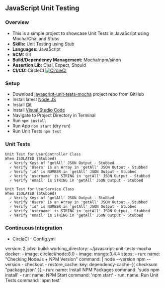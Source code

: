 ## JavaScript Unit Testing

### Overview
* This is a simple project to showcase Unit Tests in JavaScript using Mocha/Chai and Stubs
* **Skills:** Unit Testing using Stub
* **Languages:** JavaScript
* **SCM:** Git
* **Build/Dependency Management:** Mocha/npm/sinon
* **Assertion Lib:** Chai, Expect, Should
* **CI/CD:** CircleCI  [![CircleCI](https://circleci.com/gh/irfanalinoor/javascript-unit-tests-mocha.svg?style=svg)](https://circleci.com/gh/irfanalinoor/javascript-unit-tests-mocha)


### Setup
- Download [javascript-unit-tests-mocha](https://github.com/irfanalinoor/javascript-unit-tests-mocha) project repo from GitHub
- Install latest [Node.JS](https://nodejs.org/en/download/)
- Install [Git](https://git-scm.com/downloads)
- Install [Visual Studio Code](https://code.visualstudio.com/download)
- Navigate to Project Directory in Terminal
- Run `npm install`
- Run App `npm start` (dry run)
- Run Unit Tests `npm test`

### Unit Tests 
    Unit Test for UserController Class
    When ISOLATED (Stubbed)
      ✓ Verify Keys of 'getAll' JSON Output - Stubbed
      ✓ Verify 'Users' is an Array in 'getAll' JSON Output - Stubbed
      ✓ Verify 'id' is NUMBER in 'getAll' JSON Output - Stubbed
      ✓ Verify 'username' is STRING in 'getAll' JSON Output - Stubbed
      ✓ Verify 'email' is STRING in 'getAll' JSON Output - Stubbed 

    Unit Test for UserService Class
    When ISOLATED (Stubbed)
      ✓ Verify Keys of 'getAll' JSON Output - Stubbed
      ✓ Verify 'Users' is an Array in 'getAll' JSON Output - Stubbed
      ✓ Verify 'id' is NUMBER in 'getAll' JSON Output - Stubbed
      ✓ Verify 'username' is STRING in 'getAll' JSON Output - Stubbed
      ✓ Verify 'email' is STRING in 'getAll' JSON Output - Stubbed

### Continuous Integration

- CircleCI - Config.yml

version: 2
jobs:
  build:
    working_directory: ~/javascript-unit-tests-mocha
    docker:
      - image: circleci/node:8.0
      - image: mongo:3.4.4
    steps:
      - run:
          name: "Checking NodeJs + NPM Version"
          command: |
            node --version
            npm --version
      - checkout
      - restore_cache:
          key: dependency-cache-{{ checksum "package.json" }}
      - run:
          name: Install NPM Packages
          command: 'sudo npm install'
      - run:
          name: NPM Start
          command: 'npm start'
      - run:
          name: Run Unit Tests
          command: 'npm test'

